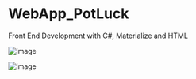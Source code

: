 # WebApp_PotLuck
Front End Development with C#, Materialize and HTML

![image](https://github.com/mbutt19/WebApp_PotLuck/assets/64130476/d0fc977f-682e-4821-9f90-9a8563041c67)

![image](https://github.com/mbutt19/WebApp_PotLuck/assets/64130476/64c7de7d-196b-4762-ab07-39f8802a731f)


